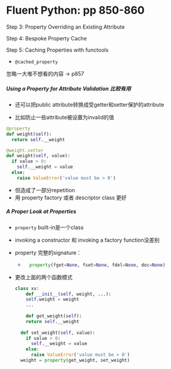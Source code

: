 # Fluent Python: pp 850-860

Step 3: Property Overriding an Existing Attribute

Step 4: Bespoke Property Cache

Step 5: Caching Properties with functools

- `@cached_property`

忽略一大堆不想看的内容 -> p857

##### Using a Property for Attribute Validation 比较有用

- 还可以把public attribute转换成受getter和setter保护的attribute

- 比如防止一些attribute被设置为invalid的值

```python
@property
def weight(self):
  return self.__weight

@weight.setter
def weight(self, value):
  if value > 0:
    self.__weight = value
  else:
    raise ValueError('value must be > 0')
```

- 但造成了一部分repetition
- 用 property factory 或者 descriptor class 更好

##### A Proper Look at Properties

- `property` built-in是一个class

-  invoking a constructor 和  invoking a factory function没差别

- property 完整的signature：

    - ```python
        property(fget=None, fset=None, fdel=None, doc=None)
        ```

- 更改上面的两个函数模式

    ```python
    class xx:
    	def __init__(self, weight, ...):
        self.weight = weight
        ...
        
    	def get_weight(self):
        return self.__weight
      
      def set_weight(self, value):
        if value > 0:
          self.__weight = value
        else:
          raise ValueError('value must be > 0')
      weight = property(get_weight, set_weight)
    ```

    

    

